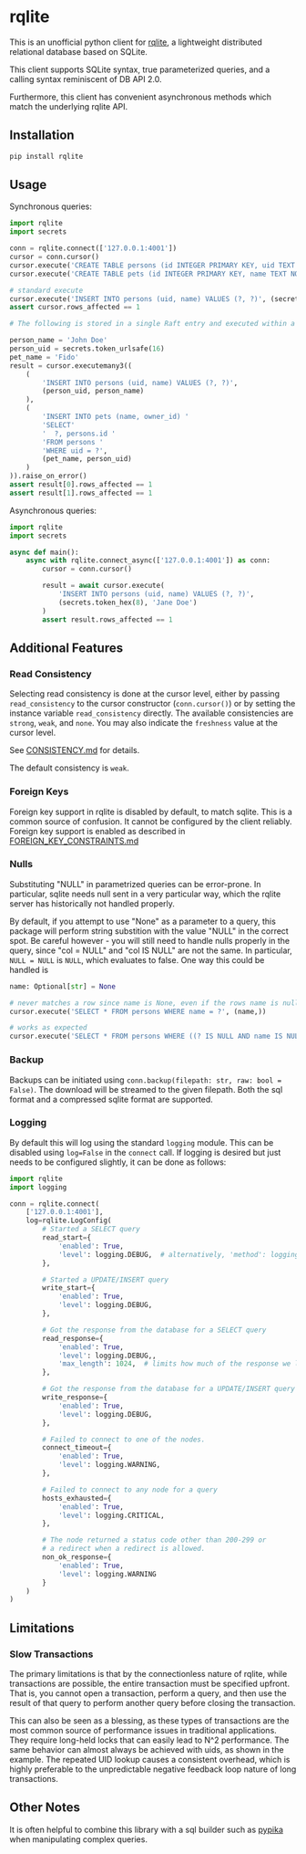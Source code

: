 # rqlite

This is an unofficial python client for [rqlite](https://github.com/rqlite/rqlite), a
lightweight distributed relational database based on SQLite.

This client supports SQLite syntax, true parameterized queries, and a
calling syntax reminiscent of DB API 2.0.

Furthermore, this client has convenient asynchronous methods which match
the underlying rqlite API.

## Installation

```py
pip install rqlite
```

## Usage

Synchronous queries:

```py
import rqlite
import secrets

conn = rqlite.connect(['127.0.0.1:4001'])
cursor = conn.cursor()
cursor.execute('CREATE TABLE persons (id INTEGER PRIMARY KEY, uid TEXT UNIQUE NOT NULL, name TEXT NOT NULL)')
cursor.execute('CREATE TABLE pets (id INTEGER PRIMARY KEY, name TEXT NOT NULL, owner_id INTEGER NOT NULL REFERENCES persons(id) ON DELETE CASCADE)')

# standard execute
cursor.execute('INSERT INTO persons (uid, name) VALUES (?, ?)', (secrets.token_hex(8), 'Jane Doe'))
assert cursor.rows_affected == 1

# The following is stored in a single Raft entry and executed within a transaction.

person_name = 'John Doe'
person_uid = secrets.token_urlsafe(16)
pet_name = 'Fido'
result = cursor.executemany3((
    (
        'INSERT INTO persons (uid, name) VALUES (?, ?)',
        (person_uid, person_name)
    ),
    (
        'INSERT INTO pets (name, owner_id) '
        'SELECT'
        '  ?, persons.id '
        'FROM persons '
        'WHERE uid = ?',
        (pet_name, person_uid)
    )
)).raise_on_error()
assert result[0].rows_affected == 1
assert result[1].rows_affected == 1
```

Asynchronous queries:

```py
import rqlite
import secrets

async def main():
    async with rqlite.connect_async(['127.0.0.1:4001']) as conn:
        cursor = conn.cursor()

        result = await cursor.execute(
            'INSERT INTO persons (uid, name) VALUES (?, ?)',
            (secrets.token_hex(8), 'Jane Doe')
        )
        assert result.rows_affected == 1
```

## Additional Features

### Read Consistency

Selecting read consistency is done at the cursor level, either by passing
`read_consistency` to the cursor constructor (`conn.cursor()`) or by setting
the instance variable `read_consistency` directly. The available consistencies
are `strong`, `weak`, and `none`. You may also indicate the `freshness` value
at the cursor level.

See [CONSISTENCY.md](https://github.com/rqlite/rqlite/blob/master/DOC/CONSISTENCY.md) for
details.

The default consistency is `weak`.

### Foreign Keys

Foreign key support in rqlite is disabled by default, to match sqlite. This is a common source
of confusion. It cannot be configured by the client reliably. Foreign key support
is enabled as described in
[FOREIGN_KEY_CONSTRAINTS.md](https://github.com/rqlite/rqlite/blob/master/DOC/FOREIGN_KEY_CONSTRAINTS.md)

### Nulls

Substituting "NULL" in parametrized queries can be error-prone.  In particular,
sqlite needs null sent in a very particular way, which the rqlite server has
historically not handled properly.

By default, if you attempt to use "None" as a parameter to a query, this package
will perform string substition with the value "NULL" in the correct spot. Be
careful however - you will still need to handle nulls properly in the query,
since "col = NULL" and "col IS NULL" are not the same. In particular, `NULL = NULL`
is `NULL`, which evaluates to false. One way this could be handled is

```py
name: Optional[str] = None

# never matches a row since name is None, even if the rows name is null
cursor.execute('SELECT * FROM persons WHERE name = ?', (name,))

# works as expected
cursor.execute('SELECT * FROM persons WHERE ((? IS NULL AND name IS NULL) OR name = ?)', (name, name))
```

### Backup

Backups can be initiated using `conn.backup(filepath: str, raw: bool = False)`.
The download will be streamed to the given filepath. Both the sql format and a
compressed sqlite format are supported.

### Logging

By default this will log using the standard `logging` module. This can be disabled
using `log=False` in the `connect` call. If logging is desired but just needs to be
configured slightly, it can be done as follows:

```py
import rqlite
import logging

conn = rqlite.connect(
    ['127.0.0.1:4001'],
    log=rqlite.LogConfig(
        # Started a SELECT query
        read_start={
            'enabled': True,
            'level': logging.DEBUG,  # alternatively, 'method': logging.debug
        },

        # Started a UPDATE/INSERT query
        write_start={
            'enabled': True,
            'level': logging.DEBUG,
        },

        # Got the response from the database for a SELECT query
        read_response={
            'enabled': True,
            'level': logging.DEBUG,,
            'max_length': 1024,  # limits how much of the response we log
        },

        # Got the response from the database for a UPDATE/INSERT query
        write_response={
            'enabled': True,
            'level': logging.DEBUG,
        },

        # Failed to connect to one of the nodes.
        connect_timeout={
            'enabled': True,
            'level': logging.WARNING,
        },

        # Failed to connect to any node for a query
        hosts_exhausted={
            'enabled': True,
            'level': logging.CRITICAL,
        },

        # The node returned a status code other than 200-299 or
        # a redirect when a redirect is allowed.
        non_ok_response={
            'enabled': True,
            'level': logging.WARNING
        }
    )
)
```

## Limitations

### Slow Transactions

The primary limitations is that by the connectionless nature of rqlite, while
transactions are possible, the entire transaction must be specified upfront.
That is, you cannot open a transaction, perform a query, and then use the
result of that query to perform another query before closing the transaction.

This can also be seen as a blessing, as these types of transactions are the most
common source of performance issues in traditional applications. They require
long-held locks that can easily lead to N^2 performance. The same behavior can
almost always be achieved with uids, as shown in the example. The repeated UID
lookup causes a consistent overhead, which is highly preferable to the
unpredictable negative feedback loop nature of long transactions.

## Other Notes

It is often helpful to combine this library with a sql builder such
as [pypika](https://pypika.readthedocs.io/en/latest/) when manipulating
complex queries.
